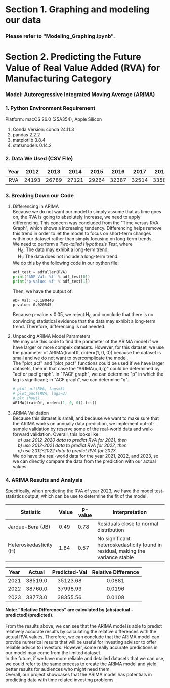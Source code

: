 # Section 1. Graphing and modeling our data
### Please refer to "Modeling_Graphing.ipynb".

# Section 2. Predicting the Future Value of Real Value Added (RVA) for Manufacturing Category
### Model: Autoregressive Integrated Moving Average (ARIMA)

### 1. Python Environment Requirement
Platform: macOS 26.0 (25A354), Apple Silicon
1) Conda Version: conda 24.11.3
2) pandas 2.2.2
3) matplotlib 3.8.4
4) statsmodels 0.14.2

### 2. Data We Used (CSV File)
| Year | 2012 | 2013 | 2014 | 2015 | 2016 | 2017 | 2018 | 2019 | 2020 | 2021 | 2022 | 2023 |
|:----:|:----:|:----:|:----:|:----:|:----:|:----:|:----:|:----:|:----:|:----:|:----:|:----:|
| RVA  | 24193 | 26789 | 27121 | 29264 | 32387 | 32514 | 33589 | 37565 | 35618 | 38519 | 38760 | 38773 |

### 3. Breaking Down our Code

1) Differencing in ARIMA <br>
    Because we do not want our model to simply assume that as time goes on, the RVA is going to absolutely increase, 
we need to apply differencing. This concern was concluded from the "Time versus RVA Graph", which shows a increasing tendency.
Differencing helps remove this trend in order to let the model to focus on short-term changes within our dataset rather than 
simply focusing on long-term trends. <br>
    We need to perform a *Two-tailed Hypothesis Test*, where <br>
    &nbsp; &nbsp; H<sub>0</sub>: The data may exhibit a long-term trend, <br>
    &nbsp; &nbsp; H<sub>1</sub>: The data does not include a long-term trend. <br>
    We do this by the following code in our python file: <br>
    ```python
    adf_test = adfuller(RVA)
    print('ADF Val: %f' % adf_test[0])
    print('p-value: %f' % adf_test[1])
    ```
    Then, we have the output of: <br>
    ```text
    ADF Val: -3.190440
    p-value: 0.020545
    ```
    Because p-value ≤ 0.05, we reject H<sub>0</sub> and conclude that there is no convincing statistical evidence that
    the data may exhibit a long-term trend. Therefore, differencing is not needed. <br>

2) Unpacking ARIMA Model Parameters <br>
    We may use this code to find the parameter of the ARIMA model if we have larger or more compelx datasets.
However, for this dataset, we use the parameter of ARIMA(trainDf, order=(1, 0, 0))
because the dataset is small and we do not want to overcomplicate the model. <br> The "plot_acf" and "plot_pacf" functions could be used if we have larger datasets,
then in that case the "ARIMA(p,d,q)" could be determined by "acf or pacf graph". In "PACF graph", we can determine "p" in which
the lag is significant; in "ACF graph", we can determine "q".
    ```python
    # plot_acf(RVA, lags=3)
    # plot_pacf(RVA, lags=3)
    # plt.show()
    ARIMA(trainDf, order=(1, 0, 0)).fit()
    ```
3) ARIMA Validation <br>
    Because this dataset is small, and because we want to make sure that the ARIMA works on annually data prediction, we
implement out-of-sample validation by reserve some of the real-world data and walk-forward validation. Overall, this looks like: <br>
    &nbsp; &nbsp; *a) use 2012-2020 data to predict RVA for 2021, then* <br>
    &nbsp; &nbsp; *b) use 2012-2021 data to predict RVA for 2022, then* <br>
    &nbsp; &nbsp; *c) use 2012-2022 data to predict RVA for 2023.* <br>
    We do have the real-world data for the year 2021, 2022, and 2023, so we can directly compare the data from the prediction with
our actual values.

### 4. ARIMA Results and Analysis
Specifically, when predicting the RVA of year 2023, we have the model test-statistics output, which can be use to determine the fit of the model. <br>

| Statistic              | Value | p-value | Interpretation                                                                  |
|-------------------------|-------|---------|---------------------------------------------------------------------------------|
| Jarque-Bera (JB)       | 0.49  | 0.78    | Residuals close to normal distribution                                          |
| Heteroskedasticity (H) | 1.84  | 0.57    | No significant heteroskedasticity found in residual, making the variance stable |


| Year | Actual  | Predicted-Val | Relative Difference |
|:----:|:-------:|:-------------:|:-------------------:|
| 2021 | 38519.0 | 35123.68      | 0.0881              |
| 2022 | 38760.0 | 37998.93      | 0.0196              |
| 2023 | 38773.0 | 38355.56      | 0.0108              |

**Note: "Relative Differences" are calculated by (abs(actual - predicted)/predicted).** <br> <br>
From the results above, we can see that the ARIMA model is able to predict relatively accurate results by calculating the relative differences
with the actual RVA values. Therefore, we can conclude that the ARIMA model can provide numerical results that will be useful for investing advisor
to offer reliable advice to investors. However, some really accurate predictions in our model may come from the limited dataset. <br> In the future, if we have
more reliable and detailed datasets that we can use, we could refer to the same process to create the ARIMA model and yield better results for audiences
who might need them. <br> Overall, our project showcases that the ARIMA model has potentials in predicting data with time related investing problems.
